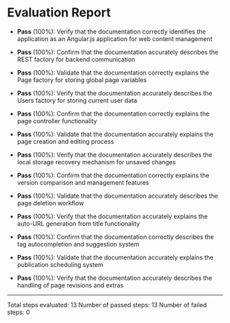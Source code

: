 # Evaluation Report

- **Pass** (100%): Verify that the documentation correctly identifies the application as an Angular.js application for web content management
  
- **Pass** (100%): Confirm that the documentation accurately describes the REST factory for backend communication

- **Pass** (100%): Validate that the documentation correctly explains the Page factory for storing global page variables

- **Pass** (100%): Verify that the documentation accurately describes the Users factory for storing current user data

- **Pass** (100%): Confirm that the documentation correctly explains the page controller functionality

- **Pass** (100%): Validate that the documentation accurately explains the page creation and editing process

- **Pass** (100%): Verify that the documentation accurately describes the local storage recovery mechanism for unsaved changes

- **Pass** (100%): Confirm that the documentation correctly explains the version comparison and management features

- **Pass** (100%): Validate that the documentation accurately describes the page deletion workflow

- **Pass** (100%): Verify that the documentation accurately explains the auto-URL generation from title functionality

- **Pass** (100%): Confirm that the documentation correctly describes the tag autocompletion and suggestion system

- **Pass** (100%): Validate that the documentation accurately explains the publication scheduling system

- **Pass** (100%): Verify that the documentation accurately describes the handling of page revisions and extras

---

Total steps evaluated: 13
Number of passed steps: 13
Number of failed steps: 0
